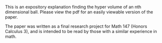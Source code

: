 This is an expository explanation finding the hyper volume of an nth dimensional ball. Please view the pdf for an easily viewable version of the paper.

The paper was written as a final research project for Math 147 (Honors Calculus 3), and is intended to be read by those with a similar experience in math.

